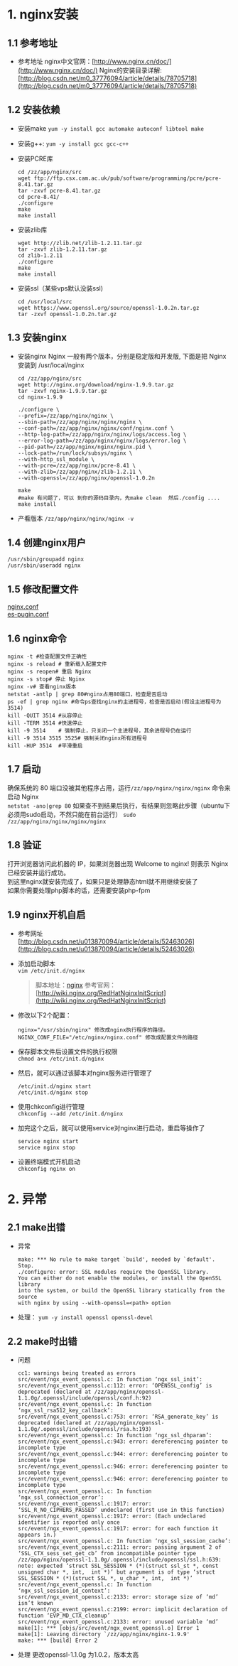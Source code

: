 # 1. nginx安装
## 1.1 参考地址
- 参考地址
  nginx中文官网：[http://www.nginx.cn/doc/](http://www.nginx.cn/doc/)
  Nginx的安装目录详解: [http://blog.csdn.net/m0_37776094/article/details/78705718](http://blog.csdn.net/m0_37776094/article/details/78705718)

## 1.2 安装依赖
- 安装make
  `yum -y install gcc automake autoconf libtool make`
- 安装g++:
  `yum -y install gcc gcc-c++`

- 安装PCRE库
  ```
  cd /zz/app/nginx/src
  wget ftp://ftp.csx.cam.ac.uk/pub/software/programming/pcre/pcre-8.41.tar.gz
  tar -zxvf pcre-8.41.tar.gz
  cd pcre-8.41/
  ./configure
  make
  make install
  ```

- 安装zlib库
  ```
  wget http://zlib.net/zlib-1.2.11.tar.gz
  tar -zxvf zlib-1.2.11.tar.gz
  cd zlib-1.2.11
  ./configure
  make
  make install
  ```

- 安装ssl（某些vps默认没装ssl)
  ```
  cd /usr/local/src
  wget https://www.openssl.org/source/openssl-1.0.2n.tar.gz
  tar -zxvf openssl-1.0.2n.tar.gz
  ```
## 1.3 安装nginx
- 安装nginx
  Nginx 一般有两个版本，分别是稳定版和开发版, 下面是把 Nginx 安装到 /usr/local/nginx   
  ```
  cd /zz/app/nginx/src
  wget http://nginx.org/download/nginx-1.9.9.tar.gz
  tar -zxvf nginx-1.9.9.tar.gz
  cd nginx-1.9.9

  ./configure \
  --prefix=/zz/app/nginx/nginx \
  --sbin-path=/zz/app/nginx/nginx/nginx \
  --conf-path=/zz/app/nginx/nginx/conf/nginx.conf \
  --http-log-path=/zz/app/nginx/nginx/logs/access.log \
  --error-log-path=/zz/app/nginx/nginx/logs/error.log \
  --pid-path=/zz/app/nginx/nginx/nginx.pid \
  --lock-path=/run/lock/subsys/nginx \
  --with-http_ssl_module \
  --with-pcre=/zz/app/nginx/pcre-8.41 \
  --with-zlib=/zz/app/nginx/zlib-1.2.11 \
  --with-openssl=/zz/app/nginx/openssl-1.0.2n

  make
  #make 有问题了，可以 到你的源码目录内，先make clean  然后./config ....
  make install
  ```

- 产看版本
  `/zz/app/nginx/nginx/nginx -v`

## 1.4 创建nginx用户
  ```
  /usr/sbin/groupadd nginx
  /usr/sbin/useradd nginx
  ```

## 1.5 修改配置文件
  [nginx.conf](https://github.com/zhangzhengstrive/notebook/blob/master/study_note_access/nginx/nginx.conf)  
  [es-pugin.conf](https://github.com/zhangzhengstrive/notebook/blob/master/study_note_access/nginx/es-plugin.conf)  
## 1.6 nginx命令
  ```
nginx -t #检查配置文件正确性
nginx -s reload # 重新载入配置文件
nginx -s reopen# 重启 Nginx
nginx -s stop# 停止 Nginx
nginx -v# 查看nginx版本
netstat -antlp | grep 80#nginx占用80端口，检查是否启动
ps -ef | grep nginx	#命令ps查找nginx的主进程号，检查是否启动(假设主进程号为3514)
kill -QUIT 3514	#从容停止
kill -TERM 3514	#快速停止
kill -9 3514	# 强制停止，只关闭一个主进程号，其余进程号仍在运行
kill -9 3514 3515 3525# 强制关闭nginx所有进程号
kill -HUP 3514	#平滑重启
  ```

## 1.7 启动
确保系统的 80 端口没被其他程序占用，运行`/zz/app/nginx/nginx/nginx` 命令来启动 Nginx  
`netstat -ano|grep 80`
如果查不到结果后执行，有结果则忽略此步骤（ubuntu下必须用sudo启动，不然只能在前台运行）
`sudo /zz/app/nginx/nginx/nginx/nginx`

## 1.8 验证
打开浏览器访问此机器的 IP，如果浏览器出现 Welcome to nginx! 则表示 Nginx 已经安装并运行成功。  
到这里nginx就安装完成了，如果只是处理静态html就不用继续安装了  
如果你需要处理php脚本的话，还需要安装php-fpm  

## 1.9 nginx开机自启
- 参考网址  
  [http://blog.csdn.net/u013870094/article/details/52463026](http://blog.csdn.net/u013870094/article/details/52463026)
- 添加启动脚本  
  `vim /etc/init.d/nginx`  
  > 脚本地址：[nginx](https://github.com/zhangzhengstrive/notebook/blob/master/study_note_access/nginx/nginx)
  > 参考官网：[http://wiki.nginx.org/RedHatNginxInitScript](http://wiki.nginx.org/RedHatNginxInitScript)

- 修改以下2个配置：  
  ```
  nginx="/usr/sbin/nginx" 修改成nginx执行程序的路径。 
  NGINX_CONF_FILE="/etc/nginx/nginx.conf" 修改成配置文件的路径
  ```

- 保存脚本文件后设置文件的执行权限  
  `chmod a+x /etc/init.d/nginx`  

- 然后，就可以通过该脚本对nginx服务进行管理了  
  ```
  /etc/init.d/nginx start
  /etc/init.d/nginx stop
  ```

- 使用chkconfig进行管理  
  `chkconfig --add /etc/init.d/nginx`  

- 加完这个之后，就可以使用service对nginx进行启动，重启等操作了  
  ```
  service nginx start
  service nginx stop
  ```

- 设置终端模式开机启动  
  `chkconfig nginx on`  

# 2. 异常
## 2.1 make出错
- 异常
  ```
  make: *** No rule to make target `build', needed by `default'.  Stop.
  ./configure: error: SSL modules require the OpenSSL library.
  You can either do not enable the modules, or install the OpenSSL library
  into the system, or build the OpenSSL library statically from the source
  with nginx by using --with-openssl=<path> option
  ```
- 处理：
  `yum -y install openssl openssl-devel`

## 2.2 make时出错
- 问题
  ```
  cc1: warnings being treated as errors
  src/event/ngx_event_openssl.c: In function ‘ngx_ssl_init’:
  src/event/ngx_event_openssl.c:112: error: ‘OPENSSL_config’ is deprecated (declared at /zz/app/nginx/openssl-1.1.0g/.openssl/include/openssl/conf.h:92)
  src/event/ngx_event_openssl.c: In function ‘ngx_ssl_rsa512_key_callback’:
  src/event/ngx_event_openssl.c:753: error: ‘RSA_generate_key’ is deprecated (declared at /zz/app/nginx/openssl-1.1.0g/.openssl/include/openssl/rsa.h:193)
  src/event/ngx_event_openssl.c: In function ‘ngx_ssl_dhparam’:
  src/event/ngx_event_openssl.c:943: error: dereferencing pointer to incomplete type
  src/event/ngx_event_openssl.c:944: error: dereferencing pointer to incomplete type
  src/event/ngx_event_openssl.c:946: error: dereferencing pointer to incomplete type
  src/event/ngx_event_openssl.c:946: error: dereferencing pointer to incomplete type
  src/event/ngx_event_openssl.c: In function ‘ngx_ssl_connection_error’:
  src/event/ngx_event_openssl.c:1917: error: ‘SSL_R_NO_CIPHERS_PASSED’ undeclared (first use in this function)
  src/event/ngx_event_openssl.c:1917: error: (Each undeclared identifier is reported only once
  src/event/ngx_event_openssl.c:1917: error: for each function it appears in.)
  src/event/ngx_event_openssl.c: In function ‘ngx_ssl_session_cache’:
  src/event/ngx_event_openssl.c:2111: error: passing argument 2 of ‘SSL_CTX_sess_set_get_cb’ from incompatible pointer type
  /zz/app/nginx/openssl-1.1.0g/.openssl/include/openssl/ssl.h:639: note: expected ‘struct SSL_SESSION * (*)(struct ssl_st *, const unsigned char *, int,  int *)’ but argument is of type ‘struct SSL_SESSION * (*)(struct SSL *, u_char *, int,  int *)’
  src/event/ngx_event_openssl.c: In function ‘ngx_ssl_session_id_context’:
  src/event/ngx_event_openssl.c:2133: error: storage size of ‘md’ isn’t known
  src/event/ngx_event_openssl.c:2199: error: implicit declaration of function ‘EVP_MD_CTX_cleanup’
  src/event/ngx_event_openssl.c:2133: error: unused variable ‘md’
  make[1]: *** [objs/src/event/ngx_event_openssl.o] Error 1
  make[1]: Leaving directory `/zz/app/nginx/nginx-1.9.9'
  make: *** [build] Error 2
  ```
- 处理
  更改openssl-1.1.0g 为1.0.2，版本太高



